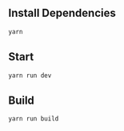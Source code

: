 ## Install Dependencies

```bash
yarn
```

## Start

```bash
yarn run dev
```

## Build

```bash
yarn run build
```

